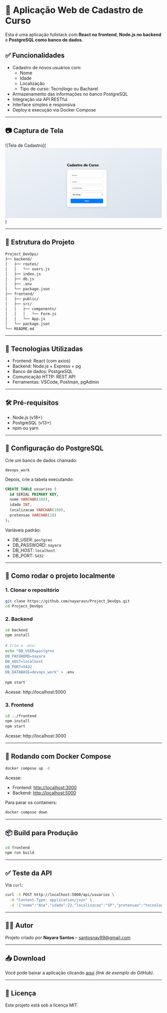 # 📝 Aplicação Web de Cadastro de Curso

Esta é uma aplicação fullstack com **React no frontend**, **Node.js no backend** e **PostgreSQL como banco de dados**.

## ✅ Funcionalidades

- Cadastro de novos usuários com:
  - Nome
  - Idade
  - Localização
  - Tipo de curso: Tecnólogo ou Bacharel
- Armazenamento das informações no banco PostgreSQL
- Integração via API RESTful
- Interface simples e responsiva
- Deploy e execução via Docker Compose

---

## 📷 Captura de Tela

![Tela de Cadastro](![alt text](image.png))

---

## 📁 Estrutura do Projeto

```
Project_DevOps/
├── backend/
│   ├── routes/
│   │   └── users.js
│   ├── index.js
│   ├── db.js
│   ├── .env
│   └── package.json
├── frontend/
│   ├── public/
│   ├── src/
│   │   ├── components/
│   │   │   └── Form.js
│   │   └── App.js
│   └── package.json
└── README.md
```

---

## 🚀 Tecnologias Utilizadas

- Frontend: React (com axios)
- Backend: Node.js + Express + pg
- Banco de dados: PostgreSQL
- Comunicação HTTP: REST API
- Ferramentas: VSCode, Postman, pgAdmin

---

## 🛠️ Pré-requisitos

- Node.js (v18+)
- PostgreSQL (v13+)
- npm ou yarn

---

## 🐘 Configuração do PostgreSQL

Crie um banco de dados chamado:

```
devops_work
```

Depois, crie a tabela executando:

```sql
CREATE TABLE usuarios (
  id SERIAL PRIMARY KEY,
  nome VARCHAR(100),
  idade INT,
  localizacao VARCHAR(100),
  pretensao VARCHAR(20)
);
```

Variáveis padrão:

- DB_USER: `postgres`
- DB_PASSWORD: `nayara`
- DB_HOST: `localhost`
- DB_PORT: `5432`

---

## 🔧 Como rodar o projeto localmente

### 1. Clonar o repositório

```bash
git clone https://github.com/nayarasn/Project_DevOps.git
cd Project_DevOps
```

### 2. Backend

```bash
cd backend
npm install

# Crie o .env:
echo "DB_USER=postgres
DB_PASSWORD=nayara
DB_HOST=localhost
DB_PORT=5432
DB_DATABASE=devops_work" > .env

npm start
```

Acesse: http://localhost:5000

### 3. Frontend

```bash
cd ../frontend
npm install
npm start
```

Acesse: http://localhost:3000

---

## 🐳 Rodando com Docker Compose

```bash
docker compose up -d
```

Acesse:
- Frontend: [http://localhost:3000](http://localhost:3000)
- Backend: [http://localhost:5000](http://localhost:5000)

Para parar os containers:

```bash
docker compose down
```

---

## 📦 Build para Produção

```bash
cd frontend
npm run build
```

---

## ✅ Teste da API

Via `curl`:

```bash
curl -X POST http://localhost:5000/api/usuarios \
  -H "Content-Type: application/json" \
  -d '{"nome":"Ana","idade":22,"localizacao":"SP","pretensao":"tecnologo"}'
```

---

## 👩‍💻 Autor

Projeto criado por **Nayara Santos** – [santosnay99@gmail.com](mailto:santosnay99@gmail.com)

---

## 📥 Download

Você pode baixar a aplicação clicando [aqui](https://github.com/nayarasn/Project_DevOps/archive/refs/heads/main.zip) *(link de exemplo do GitHub)*.

---

## 📝 Licença

Este projeto está sob a licença MIT.
